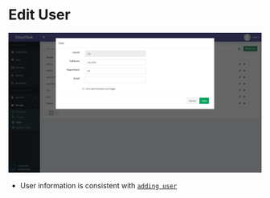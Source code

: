 # Edit User

![Edit User](_media/edit_user.png)

- User information is consistent with [`adding user`](add-user.md)
